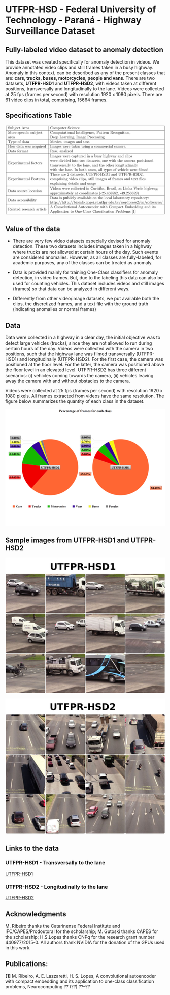 # UTFPR-HSD - Federal University of Technology - Paraná - Highway Surveillance Dataset

## Fully-labeled video dataset to anomaly detection

This dataset was created specifically for anomaly detection in videos. We provide annotated video clips and still frames taken in a busy highway. Anomaly in this context, can be described as any of the present classes that are: **cars, trucks, buses, motorcycles, people and vans**. There are two datasets, **UTFPR-HSD1** and **UTFPR-HSD2**, with videos taken at different positions, transversally and longitudinally to the lane. Videos were collected at 25 fps (frames per second) with resolution 1920 x 1080 pixels. There are 61 video clips in total, comprising, 15664 frames.

## Specifications Table

![Specification Table](SpecificationTable.jpg)

## Value of the data

* There are very few video datasets especially devised for anomaly detection. These two datasets includes images taken in a highway where trucks are not allowed at certain hours of the day. Such events are considered anomalies. However, as all classes are fully-labeled, for academic purposes, any of the classes can be treated as anomaly.

* Data is provided mainly for training One-Class classifiers for anomaly detection, in video frames. But, due to the labeling this data can also be used for counting vehicles. This dataset includes videos and still images (frames) so that data can be analyzed  in different ways.

* Differently from other video/image datasets, we put available both the clips, the discretized frames, and a text file with the ground truth (indicating anomalies or normal frames)

## Data

Data were collected in a highway in a clear day, the initial objective was to detect large vehicles (trucks), since they are not allowed to run during certain hours of the day. Videos were collected with the camera in two positions, such that the highway lane was filmed transversally (UTFPR-HSD1) and longitudinally (UTFPR-HSD2). For the first case, the camera was positioned at the floor level. For the latter, the camera was positioned above the floor level in an elevated level. UTFPR-HSD2 has three different scenarios: (i) vehicles coming towards the camera, (ii) vehicles leaving away the camera with and without obstacles to the camera.

Videos were collected at 25 fps (frames per second) with resolution 1920 x 1080 pixels. All frames extracted from videos have the same resolution. The figure below summarizes the quantity of each class in the dataset.

![Classes UTFPR-HSD](ClassesUTFPR-HSD.png)
## Sample images from UTFPR-HSD1 and UTFPR-HSD2

![UTFPR-HSD1](SamplesUTFPR-HSD1.png)

![UTFPR-HSD2](SamplesUTFPR-HSD2.png)

## Links to the data

### UTFPR-HSD1 - Transversally to the lane
[UTFPR-HSD1](https://drive.google.com/file/d/1C3mXMpItQgctGALu7cGMAmeOShXdzIOY/view?usp=sharing)

### UTFPR-HSD2 - Longitudinally to the lane
[UTFPR-HSD2](https://drive.google.com/file/d/1-V-NM1uqWSbFNRHp2pZkKsNKvsW1D4Ty/view?usp=sharing)

## Acknowledgments

M. Ribeiro thanks the Catarinense Federal Institute and IFC/CAPES/Prodoutoral for the scholarship; M. Gutoski thanks CAPES for the scholarship; H.S.Lopes thanks CNPq for the research grant number 440977/2015-0. All authors thank NVIDIA for the donation of the GPUs used in this work.

## Publications:

**[1]** M. Ribeiro, A. E. Lazzaretti, H. S. Lopes, A convolutional autoencoder
with compact embedding and its application to one-class classification
problems, Neurocomputing ?? (??) ??–??


